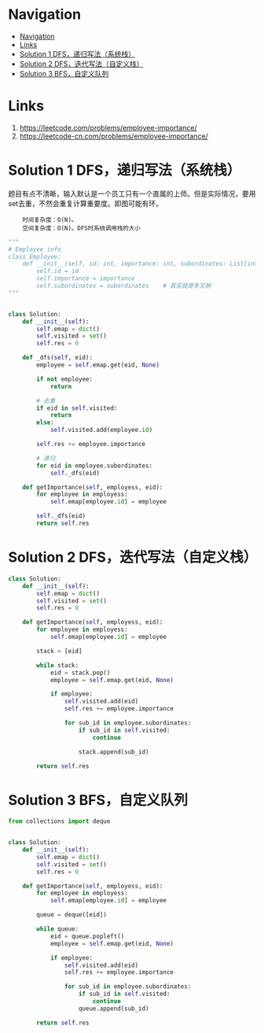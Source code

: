 # Navigation
- [Navigation](#navigation)
- [Links](#links)
- [Solution 1 DFS，递归写法（系统栈）](#solution-1-dfs%e9%80%92%e5%bd%92%e5%86%99%e6%b3%95%e7%b3%bb%e7%bb%9f%e6%a0%88)
- [Solution 2 DFS，迭代写法（自定义栈）](#solution-2-dfs%e8%bf%ad%e4%bb%a3%e5%86%99%e6%b3%95%e8%87%aa%e5%ae%9a%e4%b9%89%e6%a0%88)
- [Solution 3 BFS，自定义队列](#solution-3-bfs%e8%87%aa%e5%ae%9a%e4%b9%89%e9%98%9f%e5%88%97)

# Links
1. https://leetcode.com/problems/employee-importance/
2. https://leetcode-cn.com/problems/employee-importance/


# Solution 1 DFS，递归写法（系统栈）
题目有点不清晰，输入默认是一个员工只有一个直属的上师。但是实际情况，要用set去重，不然会重复计算重要度。即图可能有环。
```
    时间复杂度：O(N)。
    空间复杂度：O(N)。DFS时系统调用栈的大小
```
```python
"""
# Employee info
class Employee:
    def __init__(self, id: int, importance: int, subordinates: List[int]):
        self.id = id
        self.importance = importance
        self.subordinates = subordinates    # 其实就是多叉树
"""


class Solution:
    def __init__(self):
        self.emap = dict()
        self.visited = set()
        self.res = 0

    def _dfs(self, eid):
        employee = self.emap.get(eid, None)

        if not employee:
            return

        # 去重
        if eid in self.visited:
            return
        else:
            self.visited.add(employee.id)

        self.res += employee.importance

        # 递归
        for eid in employee.subordinates:
            self._dfs(eid)

    def getImportance(self, employess, eid):
        for employee in employess:
            self.emap[employee.id] = employee

        self._dfs(eid)
        return self.res
```

# Solution 2 DFS，迭代写法（自定义栈）
```python
class Solution:
    def __init__(self):
        self.emap = dict()
        self.visited = set()
        self.res = 0

    def getImportance(self, employess, eid):
        for employee in employess:
            self.emap[employee.id] = employee

        stack = [eid]

        while stack:
            eid = stack.pop()
            employee = self.emap.get(eid, None)

            if employee:
                self.visited.add(eid)
                self.res += employee.importance

                for sub_id in employee.subordinates:
                    if sub_id in self.visited:
                        continue

                    stack.append(sub_id)

        return self.res
```

# Solution 3 BFS，自定义队列
```python
from collections import deque


class Solution:
    def __init__(self):
        self.emap = dict()
        self.visited = set()
        self.res = 0

    def getImportance(self, employess, eid):
        for employee in employess:
            self.emap[employee.id] = employee

        queue = deque([eid])

        while queue:
            eid = queue.popleft()
            employee = self.emap.get(eid, None)

            if employee:
                self.visited.add(eid)
                self.res += employee.importance

                for sub_id in employee.subordinates:
                    if sub_id in self.visited:
                        continue
                    queue.append(sub_id)

        return self.res
```